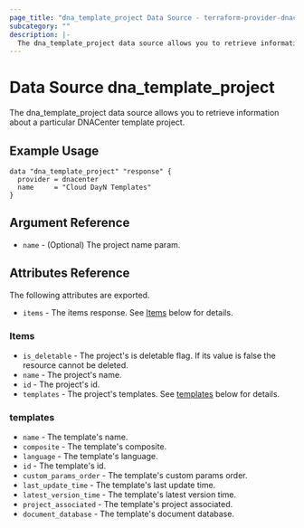 ```yaml
---
page_title: "dna_template_project Data Source - terraform-provider-dnacenter"
subcategory: ""
description: |-
  The dna_template_project data source allows you to retrieve information about a particular DNACenter template project.
---
```


# Data Source dna_template_project

The dna_template_project data source allows you to retrieve information about a particular DNACenter template project.

## Example Usage

```hcl
data "dna_template_project" "response" {
  provider = dnacenter
  name     = "Cloud DayN Templates"
}
```

## Argument Reference

- `name` - (Optional) The project name param.

## Attributes Reference

The following attributes are exported.

- `items` - The items response. See [Items](#items) below for details.

### Items

- `is_deletable` - The project's is deletable flag. If its value is false the resource cannot be deleted.
- `name` - The project's name.
- `id` - The project's id.
- `templates` - The project's templates. See [templates](#templates) below for details.

### templates

- `name` - The template's name.
- `composite` - The template's composite.
- `language` - The template's language.
- `id` - The template's id.
- `custom_params_order` - The template's custom params order.
- `last_update_time` - The template's last update time.
- `latest_version_time` - The template's latest version time.
- `project_associated` - The template's project associated.
- `document_database` - The template's document database.
